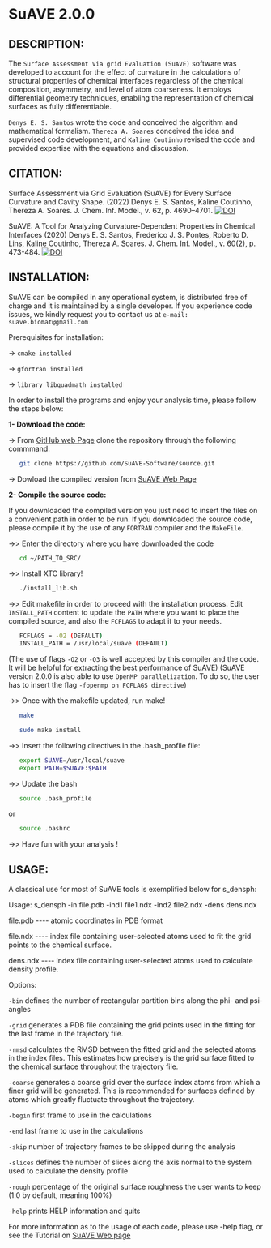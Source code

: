 # SuAVE 2.0.0
## DESCRIPTION: 

 The `Surface Assessment Via grid Evaluation (SuAVE)` software was developed to account 
 for the effect of curvature in the calculations of structural properties of chemical 
 interfaces regardless of the chemical composition, asymmetry, and level of atom coarseness. 
 It employs differential geometry techniques, enabling the representation of chemical 
 surfaces as fully differentiable. 


 `Denys E. S. Santos` wrote the code and conceived the algorithm and mathematical formalism. 
 `Thereza A. Soares` conceived the idea and supervised code development, and `Kaline Coutinho`
 revised the code and provided expertise with the equations and discussion.  
 
 ## CITATION: 

 Surface Assessment via Grid Evaluation (SuAVE) for Every Surface Curvature and Cavity 
 Shape. (2022) Denys E. S. Santos, Kaline Coutinho, Thereza A. Soares. J. Chem. Inf. Model.,
 v. 62, p. 4690–4701. [![DOI](https://zenodo.org/badge/71169051.svg)](https://doi.org/10.1021/acs.jcim.2c00673) 


 SuAVE: A Tool for Analyzing Curvature-Dependent Properties in Chemical Interfaces
 (2020) Denys E. S. Santos, Frederico J. S. Pontes, Roberto D. Lins, Kaline Coutinho, 
 Thereza A. Soares. J. Chem. Inf. Model., v. 60(2), p. 473-484. [![DOI](https://zenodo.org/badge/71169051.svg)](https://doi.org/10.1021/acs.jcim.9b00569)

 ## INSTALLATION:

 SuAVE can be compiled in any operational system, is distributed free of charge and
 it is maintained by a single developer. If you experience code issues, we kindly 
 request you to contact us at `e-mail: suave.biomat@gmail.com`


 Prerequisites for installation:
 
 -> `cmake installed`
   
 -> `gfortran installed`

 -> `library libquadmath installed` 


 In order to install the programs and enjoy your analysis time, please follow the steps 
 below:


 **1- Download the code:**

-> From [GitHub web Page](https://github.com/SuAVE-Software/source) 
   clone the repository through the following commmand:


```bash
   git clone https://github.com/SuAVE-Software/source.git
```


-> Dowload the compiled version from [SuAVE Web Page](https://www.biomatsite.net/suave-software)


 **2- Compile the source code:**

 If you downloaded the compiled version you just need to insert the files on a 
 convenient path in order to be run. If you downloaded the source code, please compile
 it by the use of any `FORTRAN` compiler and the `MakeFile`. 

 
 ->> Enter the directory where you have downloaded the code


```bash
   cd ~/PATH_TO_SRC/
```

 ->> Install XTC library!


```bash
   ./install_lib.sh
```


 ->> Edit makefile in order to proceed with the installation process. Edit `INSTALL_PATH`
     content to update the `PATH` where you want to place the compiled source, and also
     the `FCFLAGS` to adapt it to your needs.


```bash
   FCFLAGS = -O2 (DEFAULT)
   INSTALL_PATH = /usr/local/suave (DEFAULT)
```


   (The use of flags `-O2` or `-O3` is well accepted by this compiler and the code. It will be 
   helpful for extracting the best performance of SuAVE)
   (SuAVE version 2.0.0 is also able to use `OpenMP parallelization`. To do so, the user has to 
   insert the flag `-fopenmp on FCFLAGS directive`)


 ->> Once with the makefile updated, run make!


```bash
   make
```

```bash
   sudo make install
```


 ->> Insert the following directives in the .bash_profile file:


```bash
   export SUAVE=/usr/local/suave
   export PATH=$SUAVE:$PATH
```


 ->> Update the bash


```bash
   source .bash_profile
```


   or


```bash
   source .bashrc
```


 ->> Have fun with your analysis !


 ## USAGE:

 A classical use for most of SuAVE tools is exemplified below for s_densph:

 Usage: s_densph -in file.pdb -ind1 file1.ndx -ind2 file2.ndx -dens dens.ndx
 
 file.pdb ---- atomic coordinates in PDB format

 file.ndx ---- index file containing user-selected atoms used to fit the grid points to 
 the chemical surface.

 dens.ndx ---- index file containing user-selected atoms used to calculate density profile.
 

 Options:
 
 `-bin`             defines the number of rectangular partition bins along the phi- and 
                  psi-angles
 
 `-grid`            generates a PDB file containing the grid points used in the fitting 
                  for the last frame in the trajectory file.
 
 `-rmsd`            calculates the RMSD between the fitted grid and the selected atoms in the 
                  index files. This estimates how precisely is the grid surface fitted to the
                  chemical surface throughout the trajectory file.
 
 `-coarse`          generates a coarse grid over the surface index atoms from which a finer grid 
 		  will be generated. This is recommended for surfaces defined by atoms which 
		  greatly fluctuate throughout the trajectory. 
 
 `-begin`           first frame to use in the calculations
 
 `-end`             last frame to use in the calculations
 
 `-skip`            number of trajectory frames to be skipped during the analysis 
 
 `-slices`          defines the number of slices along the axis normal to the system used 
 		  to calculate the density profile
 
 `-rough`           percentage of the original surface roughness the user wants to keep 
 		  (1.0 by default, meaning 100%)
 
 `-help`            prints HELP information and quits


 For more information as to the usage of each code, please use -help flag, or see the Tutorial on [SuAVE
 Web page](https://www.biomatsite.net/suave-software) 
